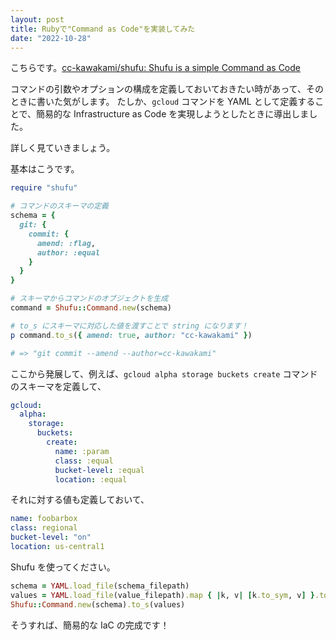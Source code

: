 ```yaml
---
layout: post
title: Rubyで"Command as Code"を実装してみた
date: "2022-10-28"
---
```


こちらです。[cc-kawakami/shufu: Shufu is a simple Command as Code](https://github.com/cc-kawakami/shufu)

コマンドの引数やオプションの構成を定義しておいておきたい時があって、そのときに書いた気がします。
たしか、`gcloud` コマンドを YAML として定義することで、簡易的な Infrastructure as Code を実現しようとしたときに導出しました。

詳しく見ていきましょう。

基本はこうです。

```ruby
require "shufu"

# コマンドのスキーマの定義
schema = {
  git: {
    commit: {
      amend: :flag,
      author: :equal
    }
  }
}

# スキーマからコマンドのオブジェクトを生成
command = Shufu::Command.new(schema)

# to_s にスキーマに対応した値を渡すことで string になります！
p command.to_s({ amend: true, author: "cc-kawakami" })

# => "git commit --amend --author=cc-kawakami"
```

ここから発展して、例えば、`gcloud alpha storage buckets create` コマンドのスキーマを定義して、

```yaml
gcloud:
  alpha:
    storage:
      buckets:
        create:
          name: :param
          class: :equal
          bucket-level: :equal
          location: :equal
```

それに対する値も定義しておいて、

```yaml
name: foobarbox
class: regional
bucket-level: "on"
location: us-central1
```

Shufu を使ってください。

```ruby
schema = YAML.load_file(schema_filepath)
values = YAML.load_file(value_filepath).map { |k, v| [k.to_sym, v] }.to_h
Shufu::Command.new(schema).to_s(values)
```

そうすれば、簡易的な IaC の完成です！
